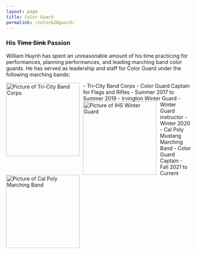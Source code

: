 ```yaml
---
layout: page
title: Color Guard
permalink: /color&20guard/
---
```

### His ~~Time Sink~~ Passion
William Huynh has spent an unreasonable amount of his time practicing for performances, planning performances, and leading marching band color guards.
He has served as leadership and staff for Color Guard under the following marching bands:

<img src="{{ site.baseurl}}/images/TBCBandGuard.jpg" alt="Picture of Tri-City Band Corps" width="200" style="float: left; margin-top: 0px; margin-right: 10px" />
- Tri-City Band Corps - Color Guard Captain for Flags and Rifles - Summer 2017 to Summer 2019
<img src="{{ site.baseurl}}/images/IHSWinterGuard.jpg" alt="Picture of IHS Winter Guard" width="200" style="float: left; margin-top: 0px; margin-right: 10px" />
- Irvington Winter Guard - Winter Guard instructor - Winter 2020
<img src="{{ site.baseurl}}/images/MustangBand.jpeg" alt="Picture of Cal Poly Marching Band" width="200" style="float: left; margin-top: 0px; margin-right: 10px" />
- Cal Poly Mustang Marching Band - Color Guard Captain - Fall 2021 to Current
